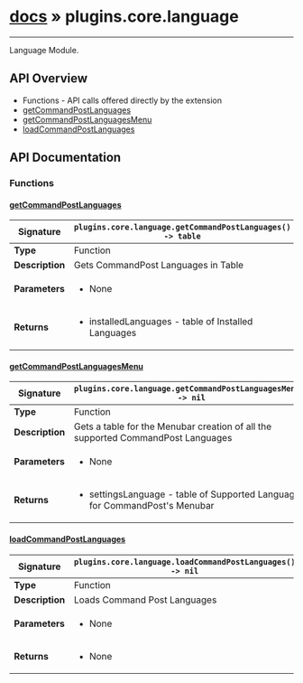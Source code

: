 # [docs](index.md) » plugins.core.language
---

Language Module.

## API Overview
* Functions - API calls offered directly by the extension
 * [getCommandPostLanguages](#getCommandPostLanguages)
 * [getCommandPostLanguagesMenu](#getCommandPostLanguagesMenu)
 * [loadCommandPostLanguages](#loadCommandPostLanguages)

## API Documentation

### Functions

#### [getCommandPostLanguages](#getCommandPostLanguages)
| **Signature**                               | `plugins.core.language.getCommandPostLanguages() -> table`                                                                    |
| --------------------------------------------|-------------------------------------------------------------------------------------|
| **Type**                                    | Function                                                                     |
| **Description**                             | Gets CommandPost Languages in Table                                                                     |
| **Parameters**                              | <ul><li>None</li></ul> |
| **Returns**                                 | <ul><li>installedLanguages - table of Installed Languages</li></ul>          |

#### [getCommandPostLanguagesMenu](#getCommandPostLanguagesMenu)
| **Signature**                               | `plugins.core.language.getCommandPostLanguagesMenu() -> nil`                                                                    |
| --------------------------------------------|-------------------------------------------------------------------------------------|
| **Type**                                    | Function                                                                     |
| **Description**                             | Gets a table for the Menubar creation of all the supported CommandPost Languages                                                                     |
| **Parameters**                              | <ul><li>None</li></ul> |
| **Returns**                                 | <ul><li>settingsLanguage - table of Supported Languages for CommandPost's Menubar</li></ul>          |

#### [loadCommandPostLanguages](#loadCommandPostLanguages)
| **Signature**                               | `plugins.core.language.loadCommandPostLanguages() -> nil`                                                                    |
| --------------------------------------------|-------------------------------------------------------------------------------------|
| **Type**                                    | Function                                                                     |
| **Description**                             | Loads Command Post Languages                                                                     |
| **Parameters**                              | <ul><li>None</li></ul> |
| **Returns**                                 | <ul><li>None</li></ul>          |

